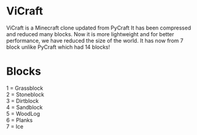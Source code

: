# ViCraft

ViCraft is a Minecraft clone updated from PyCraft
It has been compressed and reduced many blocks.
Now it is more lightweight and for better performance, we have reduced the size of the world.
It has now from 7 block unlike PyCraft which had 14 blocks!

# Blocks

1 = Grassblock <br>
2 = Stoneblock <br>
3 = Dirtblock <br>
4 = Sandblock <br>
5 = WoodLog <br>
6 = Planks <br>
7 = Ice <br>